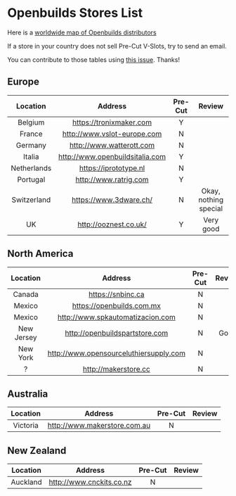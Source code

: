 # Openbuilds Stores List

Here is a [worldwide map of Openbuilds distributors](https://www.google.com/maps/d/u/0/viewer?mid=1pluH7gcGIW6e3wA9oDI7jkD65Ds&hl=en_US&ll=42.83187019940536%2C-15.35732429999996&z=3)

If a store in your country does not sell Pre-Cut V-Slots, try to send an email.

You can contribute to those tables using [this issue](https://github.com/gregsaun/prusa_i3_bear_upgrade/issues/4). Thanks!


## Europe

| Location | Address | Pre-Cut | Review |
|:--------:|:-------:|:-------:|:------:|
| Belgium | https://tronixmaker.com | Y | |
| France | http://www.vslot-europe.com | N | |
| Germany | http://www.watterott.com | N | |
| Italia | http://www.openbuildsitalia.com | Y | |
| Netherlands | https://iprototype.nl | N | |
| Portugal | http://www.ratrig.com | Y | |
| Switzerland | https://www.3dware.ch/ | N | Okay, nothing special |
| UK | http://ooznest.co.uk/ | Y | Very good |


## North America

| Location | Address | Pre-Cut | Review |
|:--------:|:-------:|:-------:|:------:|
| Canada | https://snbinc.ca | N | |
| Mexico | https://openbuilds.com.mx | N | |
| Mexico | http://www.spkautomatizacion.com | N | |
| New Jersey | http://openbuildspartstore.com | N | Good |
| New York | http://www.opensourceluthiersupply.com | N | |
| ? | http://makerstore.cc | N | |


## Australia

| Location | Address | Pre-Cut | Review |
|:--------:|:-------:|:-------:|:------:|
| Victoria | http://www.makerstore.com.au | N | |


## New Zealand

| Location | Address | Pre-Cut | Review |
|:--------:|:-------:|:-------:|:------:|
| Auckland | http://www.cnckits.co.nz | N | |